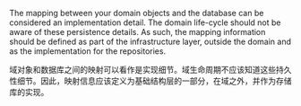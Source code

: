 The mapping between your domain objects and the database can be considered an implementation detail. The domain life-cycle should not be aware of these persistence details. As such, the mapping information should be defined as part of the infrastructure layer, outside the domain and as the implementation for the repositories.

域对象和数据库之间的映射可以看作是实现细节。域生命周期不应该知道这些持久性细节。因此，映射信息应该定义为基础结构层的一部分，在域之外，并作为存储库的实现。

